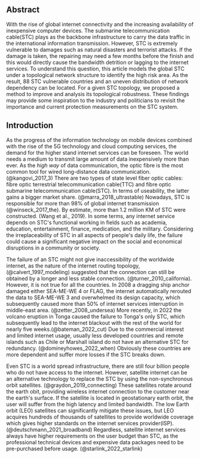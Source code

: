 ## Abstract
With the rise of global internet connectivity and the increasing availability of inexpensive computer devices. The submarine telecommunication cable(STC) plays as the backbone infrastructure to carry the data traffic in the international information transmission. However, STC is extremely vulnerable to damages such as natural disasters and terrorist attacks. If the damage is taken, the repairing may need a few months before the finish and this would directly cause the bandwidth detrition or lagging to the internet services. To understand this question, this article models the global STC under a topological network structure to identify the high risk area. As the result, 88 STC vulnerable countries and an uneven distribution of network dependency can be located. For a given STC topology, we proposed a method to improve and analysis its topological robustness. These findings may provide some inspiration to the industry and politicians to revisit the importance and current protection measurements on the STC system.

## Introduction
As the progress of the information technology on mobile devices combined with the rise of the 5G technology and cloud computing services, the demand for the higher stand internet services can be foreseen. The world needs a medium to transmit large amount of data inexpensively more than ever. As the _high way_ of data communication, the optic fibre is the most common tool for wired long-distance data communication.(@kangovi_2017_3) There are two types of state level fiber optic cables: fibre optic terrestrial telecommunication cable(TTC) and fibre optic submarine telecommunication cable(STC). In terms of useability, the latter gains a bigger market share. (@marra_2018_ultrastable) Nowadays, STC is responsible for more than 98% of global internet transmission (@winseck_2017_the). By estimate, more than 1.2 million KM of STC were constructed. (Wang et al., 2019). In some terms, any internet service depends on STC's functional working in fields such as  academia, education, entertainment, finance, medication, and the military. Considering the irreplaceability of STC in all aspects of people's daily life, the failure could cause a significant negative impact on the social and economical disruptions in a community or society. 

The failure of an STC might not give inaccessibility of the worldwide internet, as the nature of the internet routing topology, (@calvert_1997_modeling) suggested that the connection can still be obtained by a longer and less stable connection. (@turner_2010_california). However, it is not true for all the countries. In 2008 a dragging ship anchor damaged either SEA-ME-WE 4 or FLAG, the internet automatically rerouted the data to SEA-ME-WE 3 and overwhelmed its design capacity, which subsequently caused more than 50% of internet services interruption in middle-east area. (@zetter_2008_undersea) More recently, in 2022 the volcano eruption in Tonga caused the failure to Tonga's only STC, which subsequently lead to the internet blackout with the rest of the world for nearly five weeks.(@bateman_2022_cut) Due to the commercial interest and limited internet usage, usually less developed countries and remote islands such as Chile or Marshall island do not have an alternative STC for redundancy. (@domineyhowes_2022_when) Obviously these countries are more dependent and suffer more losses if the STC breaks down. 
    
Even STC is a world spread infrastructure, there are still four billion people who do not have access to the internet. However, satellite internet can be an alternative technology to replace the STC by using the non-synchronous orbit satellites. (@graydon_2019_connecting) These satellites rotate around the earth obit, providing wireless internet connection to the customer near the earth's surface. If the satellite is located in geostationary earth orbit, the user will suffer from the high latency and limited bandwidth. The low Earth orbit (LEO) satellites can significantly mitigate these issues, but LEO acquires hundreds of thousands of satellites to provide worldwide coverage which gives higher standards on the internet services provider(ISP). (@deutschmann_2021_broadband) Regardless, satellite internet services always have higher requirements on the user budget than STC, as the professional technical devices and expensive data packages need to be pre-purchased before usage. (@starlink_2022_starlink)
